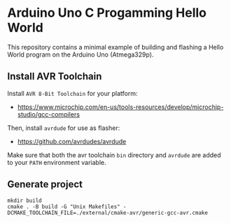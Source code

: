 # Arduino Uno C Progamming Hello World

This repository contains a minimal example of building and flashing a Hello
World program on the Arduino Uno (Atmega329p).

## Install AVR Toolchain

Install `AVR 8-Bit Toolchain` for your platform:

- https://www.microchip.com/en-us/tools-resources/develop/microchip-studio/gcc-compilers

Then, install `avrdude` for use as flasher:

- https://github.com/avrdudes/avrdude

Make sure that both the avr toolchain `bin` directory and `avrdude` are added to
your `PATH` environment variable.

## Generate project

```
mkdir build
cmake . -B build -G "Unix Makefiles" -DCMAKE_TOOLCHAIN_FILE=./external/cmake-avr/generic-gcc-avr.cmake
```
